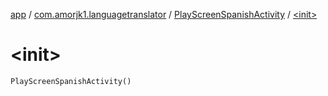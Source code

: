 [app](../../index.md) / [com.amorjk1.languagetranslator](../index.md) / [PlayScreenSpanishActivity](index.md) / [&lt;init&gt;](./-init-.md)

# &lt;init&gt;

`PlayScreenSpanishActivity()`